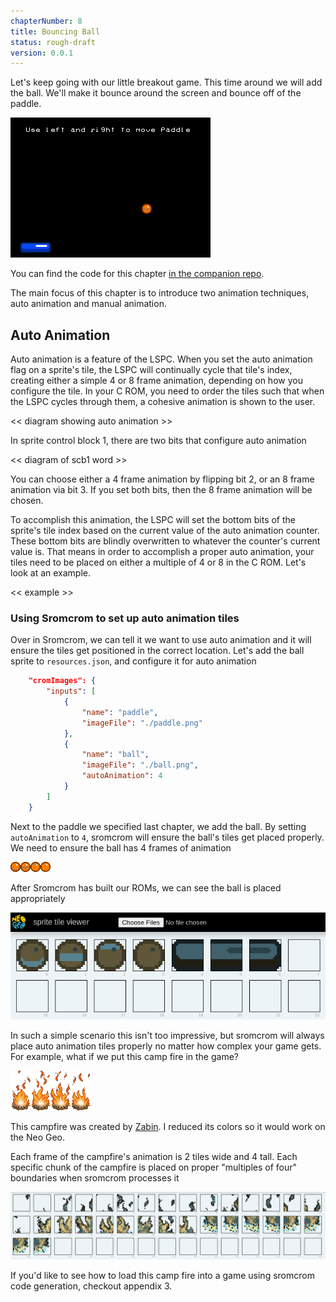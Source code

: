 ```yaml
---
chapterNumber: 8
title: Bouncing Ball
status: rough-draft
version: 0.0.1
---
```


Let's keep going with our little breakout game. This time around we will add the ball. We'll make it bounce around the screen and bounce off of the paddle.

![screenshot of bouncing ball game](./bouncingBallScreenshot.png)

You can find the code for this chapter [in the companion repo](https://github.com/city41/neo-geo-dev-book-game/tree/08-bouncing-ball-part-1).

The main focus of this chapter is to introduce two animation techniques, auto animation and manual animation.

## Auto Animation

Auto animation is a feature of the LSPC. When you set the auto animation flag on a sprite's tile, the LSPC will continually cycle that tile's index, creating either a simple 4 or 8 frame animation, depending on how you configure the tile. In your C ROM, you need to order the tiles such that when the LSPC cycles through them, a cohesive animation is shown to the user.

<< diagram showing auto animation >>

In sprite control block 1, there are two bits that configure auto animation

<< diagram of scb1 word >>

You can choose either a 4 frame animation by flipping bit 2, or an 8 frame animation via bit 3. If you set both bits, then the 8 frame animation will be chosen.

To accomplish this animation, the LSPC will set the bottom bits of the sprite's tile index based on the current value of the auto animation counter. These bottom bits are blindly overwritten to whatever the counter's current value is. That means in order to accomplish a proper auto animation, your tiles need to be placed on either a multiple of 4 or 8 in the C ROM. Let's look at an example.

<< example >>

### Using Sromcrom to set up auto animation tiles

Over in Sromcrom, we can tell it we want to use auto animation and it will ensure the tiles get positioned in the correct location. Let's add the ball sprite to `resources.json`, and configure it for auto animation

```json
	"cromImages": {
		"inputs": [
			{
				"name": "paddle",
				"imageFile": "./paddle.png"
			},
			{
				"name": "ball",
				"imageFile": "./ball.png",
				"autoAnimation": 4
			}
		]
	}
```

Next to the paddle we specified last chapter, we add the ball. By setting `autoAnimation` to `4`, sromcrom will ensure the ball's tiles get placed properly. We need to ensure the ball has 4 frames of animation

![ball tiles](./ball.png)

After Sromcrom has built our ROMs, we can see the ball is placed appropriately

![ball in sprite viewer](./ballInSpriteViewer.png)

In such a simple scenario this isn't too impressive, but sromcrom will always place auto animation tiles properly no matter how complex your game gets. For example, what if we put this camp fire in the game?

![camp fire](./campFire.png)

This campfire was created by [Zabin](https://opengameart.org/content/camp-fire-animation-for-rpgs-finished). I reduced its colors so it would work on the Neo Geo.

Each frame of the campfire's animation is 2 tiles wide and 4 tall. Each specific chunk of the campfire is placed on proper "multiples of four" boundaries when sromcrom processes it

![camp fire in sprite viewer](./campFireInSpriteViewer.png)

If you'd like to see how to load this camp fire into a game using sromcrom code generation, checkout appendix 3.
